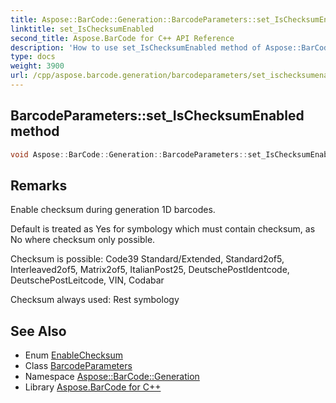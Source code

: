 ```yaml
---
title: Aspose::BarCode::Generation::BarcodeParameters::set_IsChecksumEnabled method
linktitle: set_IsChecksumEnabled
second_title: Aspose.BarCode for C++ API Reference
description: 'How to use set_IsChecksumEnabled method of Aspose::BarCode::Generation::BarcodeParameters class in C++.'
type: docs
weight: 3900
url: /cpp/aspose.barcode.generation/barcodeparameters/set_ischecksumenabled/
---
```

## BarcodeParameters::set_IsChecksumEnabled method




```cpp
void Aspose::BarCode::Generation::BarcodeParameters::set_IsChecksumEnabled(EnableChecksum value)
```

## Remarks


Enable checksum during generation 1D barcodes.

Default is treated as Yes for symbology which must contain checksum, as No where checksum only possible.

Checksum is possible: Code39 Standard/Extended, Standard2of5, Interleaved2of5, Matrix2of5, ItalianPost25, DeutschePostIdentcode, DeutschePostLeitcode, VIN, Codabar

Checksum always used: Rest symbology
## See Also

* Enum [EnableChecksum](../../enablechecksum/)
* Class [BarcodeParameters](../)
* Namespace [Aspose::BarCode::Generation](../../)
* Library [Aspose.BarCode for C++](../../../)
